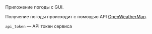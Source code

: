 Приложение погоды с GUI.


Получение погоды происходит с помощью API [OpenWeatherMap](https://openweathermap.org/current).

`api_token` — API токен сервиса

